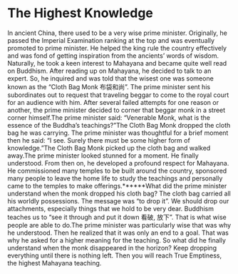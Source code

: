 # The Highest Knowledge

In ancient China, there used to be a very wise prime minister. Originally, he passed the Imperial Examination ranking at the top and was eventually promoted to prime minister. He helped the king rule the country effectively and was fond of getting inspiration from the ancients’ words of wisdom. Naturally, he took a keen interest to Mahayana and became quite well read on Buddhism.      After reading up on Mahayana, he decided to talk to an expert. So, he inquired and was told that the wisest one was someone known as the “Cloth Bag Monk 布袋和尚”. The prime minister sent his subordinates out to request that traveling beggar to come to the royal court for an audience with him. After several failed attempts for one reason or another, the prime minister decided to corner that beggar monk in a street corner himself.​The prime minister said: “Venerable Monk, what is the essence of the Buddha’s teachings?”The Cloth Bag Monk dropped the cloth bag he was carrying. The prime minister was thoughtful for a brief moment then he said: “I see. Surely there must be some higher form of knowledge.”The Cloth Bag Monk picked up the cloth bag and walked away.The prime minister looked stunned for a moment. He finally understood. From then on, he developed a profound respect for Mahayana. He commissioned many temples to be built around the country, sponsored many people to leave the home life to study the teachings and personally came to the temples to make offerings.******What did the prime minister understand when the monk dropped his cloth bag? The cloth bag carried all his worldly possessions. The message was “to drop it”. We should drop our attachments, especially things that we hold to be very dear. Buddhism teaches us to “see it through and put it down 看破, 放下”. That is what wise people are able to do.The prime minister was particularly wise that was why he understood. Then he realized that it was only an end to a goal. That was why he asked for a higher meaning for the teaching. So what did he finally understand when the monk disappeared in the horizon? Keep dropping everything until there is nothing left. Then you will reach True Emptiness, the highest Mahayana teaching.